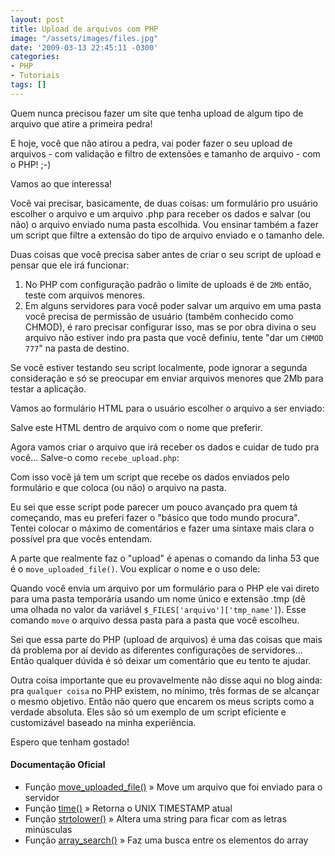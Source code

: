 ```yaml
---
layout: post
title: Upload de arquivos com PHP
image: "/assets/images/files.jpg"
date: '2009-03-13 22:45:11 -0300'
categories:
- PHP
- Tutoriais
tags: []
---
```

Quem nunca precisou fazer um site que tenha upload de algum tipo de arquivo que atire a primeira pedra!

E hoje, você que não atirou a pedra, vai poder fazer o seu upload de arquivos - com validação e filtro de extensões e tamanho de arquivo - com o PHP!  ;-)

Vamos ao que interessa!

Você vai precisar, basicamente, de duas coisas: um formulário pro usuário escolher o arquivo e um arquivo .php para receber os dados e salvar (ou não) o arquivo enviado numa pasta escolhida. Vou ensinar também a fazer um script que filtre a extensão do tipo de arquivo enviado e o tamanho dele.

Duas coisas que você precisa saber antes de criar o seu script de upload e pensar que ele irá funcionar:

1. No PHP com configuração padrão o limite de uploads é de `2Mb` então, teste com arquivos menores.
2. Em alguns servidores para você poder salvar um arquivo em uma pasta você precisa de permissão de usuário (também conhecido como CHMOD), é raro precisar configurar isso, mas se por obra divina o seu arquivo não estiver indo pra pasta que você definiu, tente "dar um `CHMOD 777`" na pasta de destino.

Se você estiver testando seu script localmente, pode ignorar a segunda consideração e só se preocupar em enviar arquivos menores que 2Mb para testar a aplicação.

Vamos ao formulário HTML para o usuário escolher o arquivo a ser enviado:

<div data-gist-id="f38b1d91af8f5f23d555" data-gist-show-loading="false"></div>

Salve este HTML dentro de arquivo com o nome que preferir.

Agora vamos criar o arquivo que irá receber os dados e cuidar de tudo pra você... Salve-o como `recebe_upload.php`:

<div data-gist-id="81860787ef09fd3d9823" data-gist-show-loading="false"></div>

Com isso você já tem um script que recebe os dados enviados pelo formulário e que coloca (ou não) o arquivo na pasta.

Eu sei que esse script pode parecer um pouco avançado pra quem tá começando, mas eu preferi fazer o "básico que todo mundo procura". Tentei colocar o máximo de comentários e fazer uma sintaxe mais clara o possível pra que vocês entendam.

A parte que realmente faz o "upload" é apenas o comando da linha 53 que é o `move_uploaded_file()`. Vou explicar o nome e o uso dele:

Quando você envia um arquivo por um formulário para o PHP ele vai direto para uma pasta temporária usando um nome único e extensão .tmp (dê uma olhada no valor da variável `$_FILES['arquivo']['tmp_name']`). Esse comando `move` o arquivo dessa pasta para a pasta que você escolheu.

Sei que essa parte do PHP (upload de arquivos) é uma das coisas que mais dá problema por aí devido as diferentes configurações de servidores... Então qualquer dúvida é só deixar um comentário que eu tento te ajudar.

Outra coisa importante que eu provavelmente não disse aqui no blog ainda: pra `qualquer coisa` no PHP existem, no mínimo, três formas de se alcançar o mesmo objetivo. Então não quero que encarem os meus scripts como a verdade absoluta. Eles são só um exemplo de um script eficiente e customizável baseado na minha experiência.

Espero que tenham gostado!

#### Documentação Oficial

* Função [move_uploaded_file()](http://br.php.net/move_uploaded_file) » Move um arquivo que foi enviado para o servidor
* Função [time()](http://br.php.net/time) » Retorna o UNIX TIMESTAMP atual
* Função [strtolower()](http://br.php.net/strtolower) » Altera uma string para ficar com as letras minúsculas
* Função [array_search()](http://br.php.net/array_search) » Faz uma busca entre os elementos do array
